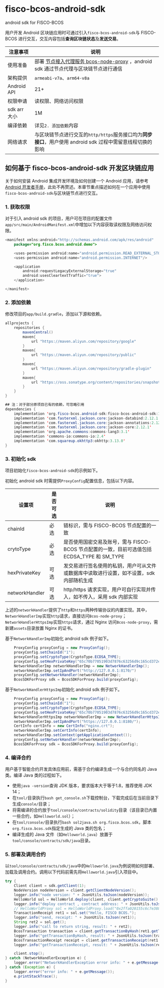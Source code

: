 # fisco-bcos-android-sdk
android sdk for FISCO-BCOS

用户开发 Android 区块链应用时可通过引入`fisco-bcos-android-sdk`与 FISCO-BCOS 进行交互，交互内容包括**查询区块链状态**及**发送交易**。

| 注意事项      | 说明                        | 
| ------------ | ------------------------- | 
| 使用准备      | 部署 [节点接入代理服务 bcos-node-proxy](https://github.com/FISCO-BCOS/bcos-node-proxy/tree/feature_mobile_http) ，android sdk 通过节点代理与区块链节点进行通信 |
| 架构提供      | `armeabi-v7a`、`arm64-v8a` |
| Android API | 21+                         | 
| 权限申请      | 读权限、网络访问权限          | 
| sdk arr 大小  | 1M                         |
| 编译依赖      | 详见`2. 添加依赖`内容         |
| 网络请求      | 与区块链节点进行交互的`http/https`服务接口均为**同步接口**，用户使用 android sdk 过程中需留意线程切换的影响 |

## 如何基于 fisco-bcos-android-sdk 开发区块链应用

关于如何安装 Android 集成开发环境及如何创建一个 Android 应用，请参考[Android 开发者手册](https://developer.android.google.cn/studio/intro)，此处不再赘述。本章节重点描述如何在一个应用中使用`fisco-bcos-android-sdk`与区块链节点进行交互。

### 1. 获取权限

对于引入 android sdk 的项目，用户可在项目的配置文件`app/src/main/AndroidManifest.xml`中增加以下内容获取读权限及网络访问权限。

```java
<manifest xmlns:android="http://schemas.android.com/apk/res/android"
    package="org.fisco.bcos.android.demo">

    <uses-permission android:name="android.permission.READ_EXTERNAL_STORAGE"/>
    <uses-permission android:name="android.permission.INTERNET"/>

    <application
        android:requestLegacyExternalStorage="true"
        android:usesCleartextTraffic="true">
    </application>

</manifest>
```

### 2. 添加依赖

修改项目的`app/build.gradle`，添加以下源和依赖。

```java
allprojects {
    repositories {
        mavenCentral()
        maven{
            url "https://maven.aliyun.com/repository/google"
        }
        maven{
            url "https://maven.aliyun.com/repository/public"
        }
        maven{
            url "https://maven.aliyun.com/repository/gradle-plugin"
        }
        maven{
            url "https://oss.sonatype.org/content/repositories/snapshots"
        }
    }
}

## 注：对于部分原项目已有的依赖，可忽略引用
dependencies {
    implementation 'org.fisco-bcos.android-sdk:fisco-bcos-android-sdk:1.0.0-SNAPSHOT'
    implementation 'com.fasterxml.jackson.core:jackson-databind:2.12.1'
    implementation 'com.fasterxml.jackson.core:jackson-annotations:2.12.1'
    implementation 'com.fasterxml.jackson.core:jackson-core:2.12.1'
    implementation 'org.apache.commons:commons-lang3:3.1'
    implementation 'commons-io:commons-io:2.4'
    implementation 'com.squareup.okhttp3:okhttp:3.13.0'
}
```

### 3. 初始化 sdk

项目初始化`fisco-bcos-android-sdk`的示例如下。

初始化 android sdk 时需提供`ProxyConfig`配置信息，包括以下内容。

| 设置项             | 是否可选 | 说明                                                           | 
| ----------------- | ------- | --------------------------------------------------------------|
| chainId           | 必选    | 链标识，需与 FISCO-BCOS 节点配置的一致                             |
| crytoType         | 必选    | 是否使用国密交易及账号，需与 FISCO-BCOS 节点配置的一致，目前可选值包括 ECDSA_TYPE 和 SM_TYPE |
| hexPrivateKey     | 可选    | 发交易进行签名使用的私钥，用户可从文件或数据库中读取进行设置，如不设置，sdk 内部随机生成                   |
| networkHandler    | 可选    | http/https 请求实现，用户可自行实现并传入，如不传入，采用 sdk 内部实现  |

上述的`networkHandler`提供了`http`和`https`两种传输协议的内置实现。其中，`NetworkHandlerImp`实现`http`请求，直接访问`Bcos-node-proxy`；`NetworkHandlerHttpsImp`实现`https`请求，通过 Nginx 访问`Bcos-node-proxy`，需新建`assets`目录放置 Nginx 的证书。

基于`NetworkHandlerImp`初始化 android sdk 例子如下。

```java
    ProxyConfig proxyConfig = new ProxyConfig();
    proxyConfig.setChainId("1");
    proxyConfig.setCryptoType(CryptoType.ECDSA_TYPE);
    proxyConfig.setHexPrivateKey("65c70b77051903d7876c63256d9c165cd372ec7df813d0b45869c56fcf5fd564");
    NetworkHandlerImp networkHandlerImp = new NetworkHandlerImp();
    networkHandlerImp.setIpAndPort("http://127.0.0.1:8170/")
    proxyConfig.setNetworkHandler(networkHandlerImp);
    BcosSDKForProxy sdk = BcosSDKForProxy.build(proxyConfig);
```

基于`NetworkHandlerHttpsImp`初始化 android sdk 例子如下。

```java
    ProxyConfig proxyConfig = new ProxyConfig();
    proxyConfig.setChainId("1");
    proxyConfig.setCryptoType(CryptoType.ECDSA_TYPE);
    proxyConfig.setHexPrivateKey("65c70b77051903d7876c63256d9c165cd372ec7df813d0b45869c56fcf5fd564");
    NetworkHandlerHttpsImp networkHandlerImp = new NetworkHandlerHttpsImp();
    networkHandlerImp.setIpAndPort("https://127.0.0.1:8180/");
    CertInfo certInfo = new CertInfo("nginx.crt");
    networkHandlerImp.setCertInfo(certInfo);
    networkHandlerImp.setContext(getApplicationContext());
    proxyConfig.setNetworkHandler(networkHandlerImp);
    BcosSDKForProxy sdk = BcosSDKForProxy.build(proxyConfig);
```

### 4. 编译合约

用户基于智能合约开发具体应用前，需基于合约编译生成一个与合约同名的 Java 类。编译 Java 类的过程如下。

- 使用`java -version`查询 JDK 版本，要求版本大于等于1.8，推荐使用 JDK 14；
- 在`tool/`目录执行`bash get_console.sh`下载控制台，下载完成后在当前目录下生成`console/`目录；
- 将需编译的合约放于`tool/console/contracts/solidity`目录（该目录已内置一些合约，如`Helloworld.sol`）；
- 在`tool/console/`目录执行`bash sol2java.sh org.fisco.bcos.sdk`，脚本`org.fisco.bcos.sdk`指定生成的 Java 类的包名；
- 编译生成的 Java 文件（如`Helloworld.java`）放置于`tool/console/contracts/sdk/java`目录。

### 5. 部署及调用合约

以`tool/console/contracts/sdk/java`中的`Helloworld.java`为例说明如何部署、加载及调用合约。调用以下代码前需先将`Helloworld.java`引入项目中。

```Java
try {
    Client client = sdk.getClient(1);
    NodeVersion nodeVersion = client.getClientNodeVersion();
    logger.info("node version: " + JsonUtils.toJson(nodeVersion));
    HelloWorld sol = HelloWorld.deploy(client, client.getCryptoSuite().getCryptoKeyPair());
    logger.info("deploy contract , contract address: " + JsonUtils.toJson(sol.getContractAddress()));
    // HelloWorldProxy sol = HelloWorldProxy.load("0x2ffa020155c6c7e388c5e5c9ec7e6d403ec2c2d6", client, client.getCryptoSuite().getCryptoKeyPair());
    TransactionReceipt ret1 = sol.set("Hello, FISCO BCOS.");
    logger.info("send, receipt: " + JsonUtils.toJson(ret1));
    String ret2 = sol.get();
    logger.info("call to return string, result: " + ret2);
    BcosTransaction transaction = client.getTransactionByHash(ret1.getTransactionHash());
    logger.info("getTransactionByHash, result: " + JsonUtils.toJson(transaction.getResult()));
    BcosTransactionReceipt receipt = client.getTransactionReceipt(ret1.getTransactionHash());
    logger.info("getTransactionReceipt, result: " + JsonUtils.toJson(receipt.getResult()));

    client.stop();
} catch (NetworkHandlerException e) {
    logger.error("NetworkHandlerException error info: " + e.getMessage());
} catch (Exception e) {
    logger.error("error info: " + e.getMessage());
    e.printStackTrace();
}
```